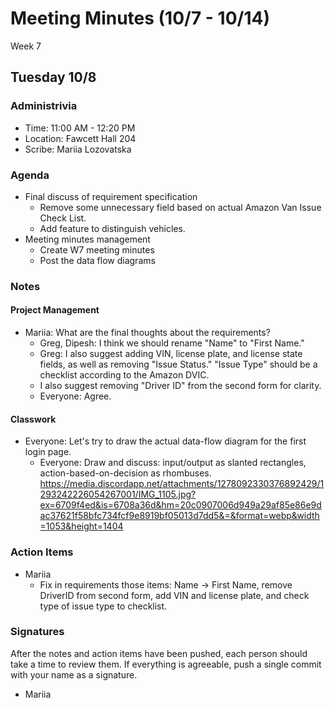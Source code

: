 # Meeting Minutes (10/7 - 10/14)
Week 7

##  Tuesday 10/8

### Administrivia
* Time: 11:00 AM - 12:20 PM
* Location: Fawcett Hall 204
* Scribe: Mariia Lozovatska

### Agenda
* Final discuss of requirement specification
  * Remove some unnecessary field based on actual Amazon Van Issue Check List.
  * Add feature to distinguish vehicles.
* Meeting minutes management
  * Create W7 meeting minutes
  * Post the data flow diagrams

### Notes
#### Project Management
* Mariia: What are the final thoughts about the requirements?
  * Greg, Dipesh: I think we should rename "Name" to "First Name."
  * Greg: I also suggest adding VIN, license plate, and license state fields, as well as removing "Issue Status." "Issue Type" should be a checklist according to the Amazon DVIC.
  * I also suggest removing "Driver ID" from the second form for clarity.
  * Everyone: Agree.

#### Classwork
  * Everyone: Let's try to draw the actual data-flow diagram for the first login page.
      * Everyone: Draw and discuss: input/output as slanted rectangles, action-based-on-decision as rhombuses.
        https://media.discordapp.net/attachments/1278092330376892429/1293242226054267001/IMG_1105.jpg?ex=6709f4ed&is=6708a36d&hm=20c0907006d949a29af85e86e9dac37621f58bfc734fcf9e8919bf05013d7dd5&=&format=webp&width=1053&height=1404

### Action Items
* Mariia
  * Fix in requirements those items: Name -> First Name, remove DriverID from second form, add VIN and license plate, and check type of issue type to checklist. 
### Signatures
After the notes and action items have been pushed, each person should take a time to review them. If everything is agreeable, push a single commit with your name as a signature. 
* Mariia
